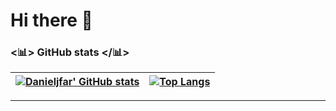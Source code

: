 # Hi there 👋

### <📊> GitHub stats </📊>


[![Danieljfar' GitHub stats](https://github-readme-stats.vercel.app/api?username=danieljfar&show_icons=true&theme=dark&text_color=fff&border_color=79ff97&hide_title=true)](https://github.com/danieljfar) | [![Top Langs](https://github-readme-stats.vercel.app/api/top-langs/?username=danieljfar&theme=dark&text_color=fff&border_color=79ff97&layout=compact)](https://github.com/danieljfar) 
| ----------- | ------------ |

---

